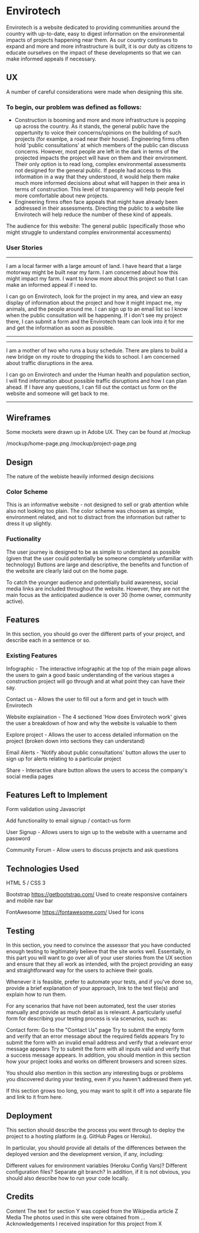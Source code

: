 # Envirotech


Envirotech is a website dedicated to providing communities around the country with up-to-date, 
easy to digest information on the environmental impacts of projects happening near them. 
As our country continues to expand and more and more infrastructure is built, 
it is our duty as citizens to educate ourselves on the impact of these developments so that we can make informed appeals if necessary.

## UX
A number of careful considerations were made when designing this site. 

### To begin, our problem was defined as follows: 
- Construction is booming and more and more infrastructure is popping up across the country. As it stands, the general public have 
the oppertunity to voice their concerns/opinions on the building of such projects  (for examlpe, a road near their house). 
Engineering firms often hold 'public consultations' at which members of the public can discuss concerns. However, most people 
are left in the dark in terms of the projected impacts the project will have on them and their environment. Their only option 
is to read long, complex environmental assessments not designed for the general public. If people had access to this information 
in a way that they understood, it would help them make much more informed decisions about what will happen in their area in terms of construction. 
This level of transparency will help people feel more comfortable about new projects.
- Engineering firms often face appeals that might have already been addressed in their assessments. Directing the public to a website like 
Envirotech will help reduce the number of these kind of appeals.  

The audience for this website: The general public (specifically those who might struggle to understand complex environmental accessments)

### User Stories 
-------------------------
I am a local farmer with a large amount of land. I have heard that a large motorway might be built near my farm. I am concerned 
about how this might impact my farm. I want to know more about this project so that I can make an informed appeal if i need to.

I can go on Envirotech, look for the project in my area, and view an easy display of information about the project and how 
it might impact me, my animals, and the people around me. I can sign up to an email list so I know when the public consultation will 
be happening. If i don't see my project there, I can submit a form and the Envirotech team can look into it for me and get the information
as soon as possible. 

-------------------------

-------------------------
I am a mother of two who runs a busy schedule. There are plans to build a new bridge on my route to dropping the kids to school. 
I am concerned about traffic disruptions in the area. 

I can go on Envirotech and under the Human health and population section, I will find information about possible traffic disruptions and
how I can plan ahead. If I have any questions, I can fill out the contact us form on the website and someone will get back to me. 

-------------------------

## Wireframes 

Some mockets were drawn up in Adobe UX.
They can be found at /mockup

/mockup/home-page.png 
/mockup/project-page.png


## Design 

The nature of the webiste heavily informed design decisions 

### Color Scheme 
This is an informative website - not designed to sell or grab attention while also not looking too plain. The color scheme was choosen 
as simple, environment related, and not to distract from the information but rather to dress it up slightly. 

### Fuctionality 
The user journey is designed to be as simple to understand as possible (given that the user could potentially be someone completely unfamiliar with technology)
Buttons are large and descriptive, the benefits and function of the website are clearly laid out on the home page. 

To catch the younger audience and potentially build awareness, social media links are included throughout the website. However, 
they are not the main focus as the anticipated audience is over 30 (home owner, community active). 


## Features
In this section, you should go over the different parts of your project, and describe each in a sentence or so.

### Existing Features
Infographic - The interactive infographic at the top of the miain page allows the users to gain a good basic understanding 
of the various stages a construction project will go through and at what point they can have their say. 

Contact us - Allows the user to fill out a form and get in touch with Envirotech 

Website explaination - The 4 sectioned 'How does Envirotech work' gives the user a breakdown of how and why the website is valuable to them

Explore project - Allows the user to access detailed information on the project (broken down into sections they can understand)

Email Alerts - 'Notify about public consultations' button allows the user to sign up for alerts relating to a particular project 

Share - Interactive share button allows the users to access the company's social media pages 


## Features Left to Implement

Form validation using Javascript

Add functionality to email signup / contact-us form 

User Signup - Allows users to sign up to the website with a username and password

Community Forum - Allow users to discuss projects and ask questions 

## Technologies Used
HTML 5 / CSS 3 

Bootstrap 
https://getbootstrap.com/
Used to create responsive containers and mobile nav bar 

FontAwesome 
https://fontawesome.com/
Used for icons 


## Testing
In this section, you need to convince the assessor that you have conducted enough testing to legitimately believe that the site works well. Essentially, in this part you will want to go over all of your user stories from the UX section and ensure that they all work as intended, with the project providing an easy and straightforward way for the users to achieve their goals.

Whenever it is feasible, prefer to automate your tests, and if you've done so, provide a brief explanation of your approach, link to the test file(s) and explain how to run them.

For any scenarios that have not been automated, test the user stories manually and provide as much detail as is relevant. A particularly useful form for describing your testing process is via scenarios, such as:

Contact form:
Go to the "Contact Us" page
Try to submit the empty form and verify that an error message about the required fields appears
Try to submit the form with an invalid email address and verify that a relevant error message appears
Try to submit the form with all inputs valid and verify that a success message appears.
In addition, you should mention in this section how your project looks and works on different browsers and screen sizes.

You should also mention in this section any interesting bugs or problems you discovered during your testing, even if you haven't addressed them yet.

If this section grows too long, you may want to split it off into a separate file and link to it from here.

## Deployment
This section should describe the process you went through to deploy the project to a hosting platform (e.g. GitHub Pages or Heroku).

In particular, you should provide all details of the differences between the deployed version and the development version, if any, including:

Different values for environment variables (Heroku Config Vars)?
Different configuration files?
Separate git branch?
In addition, if it is not obvious, you should also describe how to run your code locally.

## Credits
Content
The text for section Y was copied from the Wikipedia article Z
Media
The photos used in this site were obtained from ...
Acknowledgements
I received inspiration for this project from X